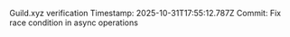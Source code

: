 Guild.xyz verification
Timestamp: 2025-10-31T17:55:12.787Z
Commit: Fix race condition in async operations